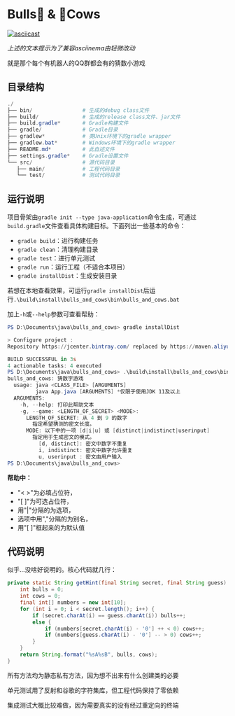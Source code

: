 # Bulls:ox: & :cow2:Cows

[![asciicast](https://asciinema.org/a/Lu9LzD24OgehKPwNXrQKxYw8S.svg)](https://asciinema.org/a/Lu9LzD24OgehKPwNXrQKxYw8S)

_上述的文本提示为了兼容asciinema由轻微改动_

就是那个每个有机器人的QQ群都会有的猜数小游戏

## 目录结构

``` powershell
./
├── bin/                # 生成的debug class文件
├── build/              # 生成的release class文件、jar文件
├── build.gradle*       # Gradle构建文件
├── gradle/             # Gradle目录
├── gradlew*            # 类Unix环境下的gradle wrapper
├── gradlew.bat*        # Windows环境下的gradle wrapper
├── README.md*          # 此自述文件
├── settings.gradle*    # Gradle设置文件
└── src/                # 源代码目录
   ├── main/            # 工程代码目录
   └── test/            # 测试代码目录
```

## 运行说明

项目骨架由`gradle init --type java-application`命令生成，可通过`build.gradle`文件查看具体构建目标。下面列出一些基本的命令：

- `gradle build`：进行构建任务
- `gradle clean`：清理构建目录
- `gradle test`：进行单元测试
- `gradle run`：运行工程（不适合本项目）
- `gradle installDist`：生成安装目录

若想在本地查看效果，可运行`gradle installDist`后运行`.\build\install\bulls_and_cows\bin\bulls_and_cows.bat`

加上`-h`或`--help`参数可查看帮助：

``` powershell
PS D:\Documents\java\bulls_and_cows> gradle installDist

> Configure project :
Repository https://jcenter.bintray.com/ replaced by https://maven.aliyun.com/repository/jcenter/.

BUILD SUCCESSFUL in 3s
4 actionable tasks: 4 executed
PS D:\Documents\java\bulls_and_cows> .\build\install\bulls_and_cows\bin\bulls_and_cows.bat --help
bulls_and_cows: 猜数字游戏
  usage: java <CLASS_FILE> [ARGUMENTS]
         java App.java [ARGUMENTS] *仅限于使用JDK 11及以上
  ARGUMENTS:
    -h, --help: 打印此帮助文本
    -g, --game: <LENGTH_OF_SECRET> <MODE>:
      LENGTH_OF_SECRET: 从 4 到 9 的数字
        指定希望猜测的密文长度。
      MODE: 以下中的一项 [d|i|u] 或 [distinct|indistinct|userinput]
        指定用于生成密文的模式。
          [d, distinct]: 密文中数字不重复
          i, indistinct: 密文中数字允许重复
          u, userinput : 密文由用户输入
PS D:\Documents\java\bulls_and_cows>
```

__帮助中：__
- "< >"为必填占位符，
- "[ ]"为可选占位符，
- 用"|"分隔的为选项，
- 选项中用","分隔的为别名，
- 用"[ ]"框起来的为默认值

## 代码说明

似乎...没啥好说明的。核心代码就几行：

``` java
private static String getHint(final String secret, final String guess) {
    int bulls = 0;
    int cows = 0;
    final int[] numbers = new int[10];
    for (int i = 0; i < secret.length(); i++) {
        if (secret.charAt(i) == guess.charAt(i)) bulls++;
        else {
            if (numbers[secret.charAt(i) - '0'] ++ < 0) cows++;
            if (numbers[guess.charAt(i) - '0'] -- > 0) cows++;
        }
    }
    return String.format("%sA%sB", bulls, cows);
}
```
所有方法均为静态私有方法，因为想不出来有什么创建类的必要

单元测试用了反射和谷歌的字符集库，但工程代码保持了零依赖

集成测试大概比较难做，因为需要真实的没有经过重定向的终端